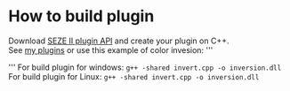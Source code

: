 # How to build plugin
Download [SEZE II plugin API](../plugin-api.hpp) and create your plugin on C++.\
See [my plugins](../src/plugins) or use this example of color invesion:
'''

'''
For build plugin for windows: ```g++ -shared invert.cpp -o inversion.dll```
For build plugin for Linux: ```g++ -shared invert.cpp -o inversion.dll```

